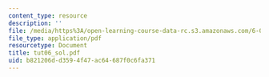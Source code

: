 ```yaml
---
content_type: resource
description: ''
file: /media/https%3A/open-learning-course-data-rc.s3.amazonaws.com/6-041-probabilistic-systems-analysis-and-applied-probability-spring-2006/b821206dd3594f47ac64687f0c6fa371_tut06_sol.pdf
file_type: application/pdf
resourcetype: Document
title: tut06_sol.pdf
uid: b821206d-d359-4f47-ac64-687f0c6fa371
---
```

